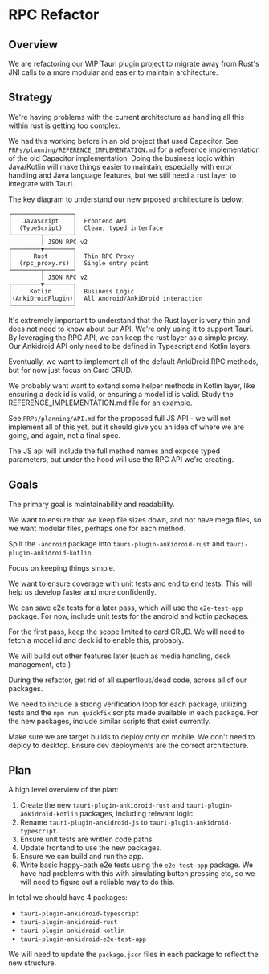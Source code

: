 # RPC Refactor

## Overview

We are refactoring our WIP Tauri plugin project to migrate away from Rust's JNI calls to a more modular and easier to maintain architecture.

## Strategy

We're having problems with the current architecture as handling all this within rust is getting too complex.

We had this working before in an old project that used Capacitor. See `PRPs/planning/REFERENCE_IMPLEMENTATION.md` for a reference implementation of the old Capacitor implementation. Doing the business logic within Java/Kotlin will make things easier to maintain, especially with error handling and Java language features, but we still need a rust layer to integrate with Tauri.

The key diagram to understand our new prposed architecture is below:

```
┌─────────────────┐
│   JavaScript    │  Frontend API
│  (TypeScript)   │  Clean, typed interface
└────────┬────────┘
         │ JSON RPC v2
┌────────▼────────┐
│      Rust       │  Thin RPC Proxy
│  (rpc_proxy.rs) │  Single entry point
└────────┬────────┘
         │ JSON RPC v2
┌────────▼────────┐
│     Kotlin      │  Business Logic
│(AnkiDroidPlugin)│  All Android/AnkiDroid interaction
└─────────────────┘
```

It's extremely important to understand that the Rust layer is very thin and does not need to know about our API. We're only using it to support Tauri. By leveraging the RPC API, we can keep the rust layer as a simple proxy. Our Ankidroid API only need to be defined in Typescript and Kotlin layers.

Eventually, we want to implement all of the default AnkiDroid RPC methods, but for now just focus on Card CRUD.

We probably want want to extend some helper methods in Kotlin layer, like ensuring a deck id is valid, or ensuring a model id is valid. Study the REFERENCE_IMPLEMENTATION.md file for an example.

See `PRPs/planning/API.md` for the proposed full JS API - we will not implement all of this yet, but it should give you an idea of where we are going, and again, not a final spec.

The JS api will include the full method names and expose typed parameters, but under the hood will use the RPC API we're creating.

## Goals

The primary goal is maintainability and readability.

We want to ensure that we keep file sizes down, and not have mega files, so we want modular files, perhaps one for each method.

Split the `-android` package into `tauri-plugin-ankidroid-rust` and `tauri-plugin-ankidroid-kotlin`.

Focus on keeping things simple.

We want to ensure coverage with unit tests and end to end tests. This will help us develop faster and more confidently.

We can save e2e tests for a later pass, which will use the `e2e-test-app` package. For now, include unit tests for the android and kotlin packages.

For the first pass, keep the scope limited to card CRUD. We will need to fetch a model id and deck id to enable this, probably.

We will build out other features later (such as media handling, deck management, etc.)

During the refactor, get rid of all superflous/dead code, across all of our packages.

We need to include a strong verification loop for each package, utilizing tests and the `npm run quickfix` scripts made available in each package. For the new packages, include similar scripts that exist currently.

Make sure we are target builds to deploy only on mobile. We don't need to deploy to desktop. Ensure dev deployments are the correct architecture.

## Plan

A high level overview of the plan:

1. Create the new `tauri-plugin-ankidroid-rust` and `tauri-plugin-ankidroid-kotlin` packages, including relevant logic.
2. Rename `tauri-plugin-ankidroid-js` to `tauri-plugin-ankidroid-typescript`.
3. Ensure unit tests are written code paths.
4. Update frontend to use the new packages.
5. Ensure we can build and run the app.
6. Write basic happy-path e2e tests using the `e2e-test-app` package. We have had problems with this with simulating button pressing etc, so we will need to figure out a reliable way to do this.

In total we should have 4 packages:

- `tauri-plugin-ankidroid-typescript`
- `tauri-plugin-ankidroid-rust`
- `tauri-plugin-ankidroid-kotlin`
- `tauri-plugin-ankidroid-e2e-test-app`

We will need to update the `package.json` files in each package to reflect the new structure.
